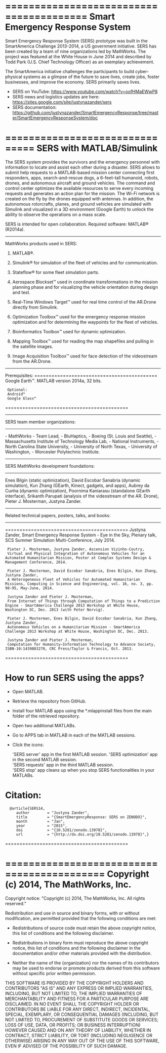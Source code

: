 ========================================
   Smart Emergency Response System  
========================================
Smart Emergency Response System (SERS) prototype was built in the SmartAmerica Challenge 2013-2014, a US government initiative. SERS has been created by a team of nine organizations led by MathWorks. The project was featured at the White House in June 2014 and described by Todd Park (U.S. Chief Technology Officer) as an exemplary achievement.

The SmartAmerica initiative challenges the participants to build cyber-physical systems as a glimpse of the future to save lives, create jobs, foster businesses, and improv​e the economy. SERS primarily saves lives.

- SERS on YouTube: https://www.youtube.com/watch?v=oofHMaEWwP8
- SERS news and logistics updates are here: https://sites.google.com/site/justynazander/sers
- SERS documentation: https://github.com/justynazander/SmartEmergencyResponse/tree/master/SmartEmergencyResponseSystem/doc 

===============================
   SERS with MATLAB/Simulink
===============================

The SERS system provides the survivors and the emergency personnel with information to locate and assist each other during a disaster. SERS allows to submit help requests to a MATLAB-based mission center connecting first responders, apps, search-and-rescue dogs, a 6-feet-tall humanoid, robots, drones, and autonomous aircraft and ground vehicles. The command and control center optimizes the available resources to serve every incoming requests and generates an action plan for the mission. The Wi-Fi network is created on the fly by the drones equipped with antennas. In addition, the autonomous rotorcrafts, planes, and ground vehicles are simulated with Simulink and visualized in a 3D environment (Google Earth) to unlock the ability to observe the operations on a mass scale.

SERS is intended for open collaboration.
Required software: MATLAB® (R2014a). 

<hr> MathWorks products used in SERS: 

1. MATLAB®.

2. Simulink® for simulation of the fleet of vehicles and for communication.

3. Stateflow® for some fleet simulation parts.

4. Aerospace Blockset™​​ used in coordinate transformations in the mission planning phase and for visualizing the vehicle orientation during design and test.

5. Real-Time Windows Target™​​ used for real time control of the AR.Drone directly from Simulink.

6. Optimization Toolbox™​​ used for the emergency response mission optimization and for determining the waypoints for the fleet of vehicles.

7. Bioinformatics Toolbox™​​ used for dynamic optimization. 

8. Mapping Toolbox™​​ used for reading the map shapefiles and pulling in the satellite images.

9. Image Acquisition Toolbox™​​ used for face detection of the videostream from the AR.Drone.


<hr> Prerequisites: 
===========================================
     Google Earth™​​. 
     MATLAB version 2014a, 32 bits.
     
     Optional: 
     Android™​
     Google Glass™ 
===========================================

 

<hr> 
SERS team member organizations: 
<hr> 
- MathWorks - Team Lead,
- BluHaptics,
- Boeing (St. Louis and Seattle),
- Massachusetts Institute of Technology Media Lab,
- National Instruments,
- North Carolina State University,
- University of North Texas, 
- University of Washington,
- Worcester Polytechnic Institute.
 

<hr> 
SERS MathWorks development foundations: 
<hr> 
Enes Bilgin (static optimization),
David Escobar Sanabria (dynamic simulation),
Kun Zhang (GEarth, Kinec​t, gadgets, and apps),
Aubrey da Cunha (dynamic optimization),
Poornima Kaniarasu (standalone GEarth interface),
Srikanth Parupati (analysis of the videostream of the AR. Drone),
Pieter J. Mosterman,
Justyna Zander.

<hr> 
Related technical papers, posters, talks, and books: 
<hr> 

===========================================
     Justyna Zander, Smart Emergency Response System - Eye in the Sky, 
     Plenary talk, SCS Summer Simulation Multi-Conference, July 2014.

     Pieter J. Mosterman, Justyna Zander, Ascension Vizinho-Coutry, 
     Virtual and Physical Integration of Autonomous Vehicles for an Automated Humanitarian Mission, Poster at Complex Systems Design & Management Conference, 2014.

     Pieter J. Mosterman, David Escobar Sanabria, Enes Bilgin, Kun Zhang, Justyna Zander, 
     A Heterogeneous Fleet of Vehicles for Automated Humanitarian Missions, Computing in Science and Engineering, vol. 16, no. 3, pp. 90-95, May-June, 2014.

     Justyna Zander and Pieter J. Mosterman, 
     From Internet of Things through Computation of Things to a Prediction Engine - SmartAmerica Challenge 2013 Workshop at White House, Washington DC, Dec. 2013 (with Peter Norvig).

     Pieter J. Mosterman, Enes Bilgin, David Escobar Sanabria, Kun Zhang, Justyna Zander, 
     Autonomous Vehicles on a Humanitarian Mission - SmartAmerica Challenge 2013 Workshop at White House, Washington DC, Dec. 2013.

     Justyna Zander and Pieter J. Mosterman, 
     Computation for Humanity—Information Technology to Advance Society, ISBN-10:1439883270, CRC Press/Taylor & Francis, Oct. 2013.
===========================================

How to run SERS using the apps?
===========================================
- Open MATLAB.
- Retrieve the repository from GitHub.
- Install four MATLAB apps using the *.mlappinstall files from the main folder of the retrieved repository.
- Open two additional MATLABs.
- Go to APPS tab in MATLAB in each of the MATLAB sessions​. 
- Click the icons: 

     'SERS server' app in the first MATLAB session.
     'SERS optimization' app in the second MATLAB session.  
     'SERS requests' app in the third MATLAB session.  
     'SERS stop' app cleans up when you stop SERS functionalities in your MATLABs.


Citation: 
===========================================
      @article{SERS14,
         author        = "Justyna Zander",
         title         = "{SmartEmergencyResponse: SERS on ZENODO}",
         month         = "Jan",
         year          = "2015",
         doi           = "{10.5281/zenodo.13978}",
         url           = "{http://dx.doi.org/10.5281/zenodo.13978}",}
===========================================


===========================================
Copyright (c) 2014, The MathWorks, Inc. 
===========================================
Copyright notice: "Copyright (c) 2014, The MathWorks, Inc. All rights reserved."

Redistribution and use in source and binary forms, with or without modification, are permitted provided that the following conditions are met:

- Redistributions of source code must retain the above copyright notice, this list of conditions and the following disclaimer.

- Redistributions in binary form must reproduce the above copyright notice, this list of conditions and the following disclaimer in the documentation and/or other materials provided with the distribution.

- Neither the name of the {organization} nor the names of its contributors may be used to endorse or promote products derived from this software without specific prior written permission.

THIS SOFTWARE IS PROVIDED BY THE COPYRIGHT HOLDERS AND CONTRIBUTORS "AS IS" AND ANY EXPRESS OR IMPLIED WARRANTIES, INCLUDING, BUT NOT LIMITED TO, THE IMPLIED WARRANTIES OF MERCHANTABILITY AND FITNESS FOR A PARTICULAR PURPOSE ARE DISCLAIMED. IN NO EVENT SHALL THE COPYRIGHT HOLDER OR CONTRIBUTORS BE LIABLE FOR ANY DIRECT, INDIRECT, INCIDENTAL, SPECIAL, EXEMPLARY, OR CONSEQUENTIAL DAMAGES (INCLUDING, BUT NOT LIMITED TO, PROCUREMENT OF SUBSTITUTE GOODS OR SERVICES; LOSS OF USE, DATA, OR PROFITS; OR BUSINESS INTERRUPTION) HOWEVER CAUSED AND ON ANY THEORY OF LIABILITY, WHETHER IN CONTRACT, STRICT LIABILITY, OR TORT (INCLUDING NEGLIGENCE OR OTHERWISE) ARISING IN ANY WAY OUT OF THE USE OF THIS SOFTWARE, EVEN IF ADVISED OF THE POSSIBILITY OF SUCH DAMAGE.


